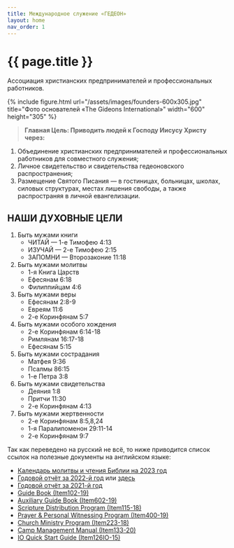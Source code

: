```yaml
---
title: Международное служение «ГЕДЕОН»
layout: home
nav_order: 1
---
```


# {{ page.title }}

Ассоциация христианских предпринимателей и профессиональных работников.

{% include figure.html url="/assets/images/founders-600x305.jpg" title="Фото основателей «The Gideons International»"
width="600" height="305" %}

> **Главная Цель: Приводить людей к Господу Иисусу Христу через:**

1. Объединение христианских предпринимателей и профессиональных работников для совместного служения;
2. Личное свидетельство и свидетельства гедеоновского распространения;
3. Размещение Святого Писания — в гостиницах, больницах, школах, силовых структурах,
    местах лишения свободы, а также распространяя в личной евангелизации.
   
## НАШИ ДУХОВНЫЕ ЦЕЛИ

1. Быть мужами книги
    + ЧИТАЙ — 1-е Тимофею 4:13
    + ИЗУЧАЙ — 2-е Тимофею 2:15
    + ЗАПОМНИ — Второзаконие 11:18
2. Быть мужами молитвы
    + 1-я Книга Царств
    + Ефесянам 6:18
    + Филиппийцам 4:6
3. Быть мужами веры
    + Ефесянам 2:8-9
    + Евреям 11:6
    + 2-е Коринфянам 5:7
4. Быть мужами особого хождения
    + 2-е Коринфянам 6:14-18
    + Римлянам 16:17-18
    + Ефесянам 5:15
5. Быть мужами сострадания
    + Матфея 9:36
    + Псалмы 86:15
    + 1-e Петра 3:8
6. Быть мужами свидетельства
    + Деяния 1:8
    + Притчи 11:30
    + 2-е Коринфянам 4:13
7. Быть мужами жертвенности
    + 2-е Коринфянам 8:5,8,24
    + 1-я Паралипоменон 29:11-14
    + 2-е Коринфянам 9:7

Так как переведено на русский не всё, то ниже приводится список ссылок на полезные документы на английском языке:

+ [Календарь молитвы и чтения Библии на 2023 год](https://theconnection.gideons.org/Media/0713375A-8B77-4E33-8AD2-24ECE7490B5F/document_center/dd3c4a66-a431-40c2-aa37-ee4181175efb/aa73a3f8-2e2b-45f1-98a1-16baf9cf4359.pdf)
+ [Годовой отчёт за 2022-й год](https://www.gideons.org/annualreport/Annual_Report_2022.pdf) или [здесь](https://theconnection.gideons.org/Media/0713375A-8B77-4E33-8AD2-24ECE7490B5F/document_center/Resource%20Center/2022%20Annual%20Report.pdf)
+ [Годовой отчёт за 2021-й год](https://theconnection.gideons.org/media/0713375A-8B77-4E33-8AD2-24ECE7490B5F/document_center/Resource%20Center/2021%20Annual%20Report.pdf)
+ [Guide Book (Item102-19)](https://theconnection.gideons.org/Media/0713375A-8B77-4E33-8AD2-24ECE7490B5F/document_center/MarCom/Gideon%20Guide%20Book%202019.pdf)
+ [Auxiliary Guide Book (Item602-19)](https://theconnection.gideons.org/Media/0713375A-8B77-4E33-8AD2-24ECE7490B5F/document_center/Auxiliary/Auxiliary%20Doc%20Center/Auxiliary%20Guide%20Book.pdf)
+ [Scripture Distribution Program (Item115-18)](https://media.gideons.org/CampExperience/2020_04/Item115-18R.pdf)
+ [Prayer & Personal Witnessing Program (Item400-19)](https://media.gideons.org/CampExperience/2020_04/Item400-19.pdf)
+ [Church Ministry Program (Item223-18)](https://media.gideons.org/CampExperience/2020_10/ChurchMinistryProg.pdf)
+ [Camp Management Manual (Item133-20)](https://theconnection.gideons.org/Media/0713375A-8B77-4E33-8AD2-24ECE7490B5F/document_center/F02E51E3-7AFC-449B-8A81-AB6E958DAD28/A587A4CD-E67D-4DCA-A6FF-623F988F97DA.pdf)
+ [IO Quick Start Guide (Item126IO-15)](https://www.gideons.org/Email/2016/IO/GidMemberGuideIOEnglish.pdf)
